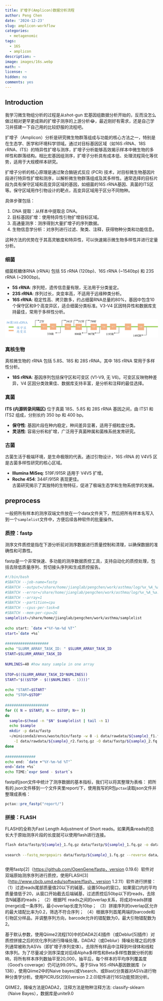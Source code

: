 ```yaml
---
title: 扩增子(Amplicon)数据分析流程
author: Peng Chen
date: '2024-12-23'
slug: amplicon-workflow
categories:
  - metagenomic
tags:
  - 16S
  - amplicon
description: ~
image: images/16s.webp
math: ~
license: ~
hidden: no
comments: yes
---
```





## Introduction

我学习微生物组分析的过程是从shot-gun 宏基因组数据分析开始的，反而没怎么做过相对更早更成熟的扩增子测序的上游分析😂，最近刚好有需求，还是自己学习并搭建一下自己用的比较舒服的流程吧。

扩增子（Amplicon）分析是研究微生物群落组成与功能的核心方法之一，特别是在生态学、医学和环境科学领域。通过对目标基因区域（如16S rRNA、18S rRNA、ITS）的特异性扩增与测序，扩增子分析能够高效揭示样本中微生物的多样性和群落结构。相比宏基因组测序，扩增子分析具有成本低、处理流程简化等优势，适用于大规模样本研究。

扩增子分析的核心原理是通过聚合酶链式反应 (PCR) 技术，对目标微生物基因片段进行特异性扩增和测序，以解析微生物群落组成及其多样性。通常选择的目标片段为具有保守区域和高变异区域的基因，如细菌的16S rRNA基因、真菌的ITS区等。保守区域用作引物设计的靶点，高变异区域用于区分不同物种。

具体步骤包括：
1. DNA 提取：从样本中提取总 DNA。
2. 目标基因扩增：使用特异性引物扩增目标区域。
3. 高通量测序：测序得到大量扩增子的序列数据。
4. 生物信息学分析：对序列进行过滤、聚类、注释，获得物种分类和功能信息。

这种方法的优势在于其高灵敏度和特异性，可以快速揭示微生物多样性并进行定量分析。

### 细菌  
细菌核糖体RNA (rRNA) 包括 5S rRNA (120bp)、16S rRNA (~1540bp) 和 23S rRNA (~2900bp)。  
- **5S rRNA**: 序列短，遗传信息量有限，无法用于分类鉴定。  
- **23S rRNA**: 序列过长，突变率高，不适用于远缘种类分析。  
- **16S rRNA**: 稳定性高、拷贝数多，约占细菌RNA总量的80%，基因中包含10个保守区和9个高变异区，适合细菌分类标准。V3-V4 区因特异性和数据库支持最佳，常用于多样性分析。  

<img src="images/16s.webp" title=""/>

### 真核生物  
真核微生物的 rRNA 包括 5.8S、18S 和 28S rRNA，其中 18S rRNA 常用于多样性分析。  
- **18S rRNA**: 基因序列包括保守区和可变区 (V1-V9, 无 V6)。可变区反映物种差异，V4 区因分类效果佳、数据库支持丰富，是分析和注释的最佳选择。  

### 真菌  
**ITS (内源转录间隔区)** 位于真菌 18S、5.8S 和 28S rRNA 基因之间，由 ITS1 和 ITS2 组成，分别长约 350 bp 和 400 bp。  
- **保守性**: 基因片段在种内稳定，种间差异显著，适用于细粒度分类。  
- **灵活性**: 容易分析和扩增，广泛用于真菌种属和菌株系统发育研究。  

### 古菌  
古菌生活于极端环境，是生命极限的代表。通过引物设计，16S rRNA 的 V4V5 区是古菌多样性研究的核心区域。  
- **Illumina MiSeq**: 519F/915R 适用于 V4V5 扩增。  
- **Roche 454**: 344F/915R 表现更佳。  
古菌研究揭示了其独特的生物特征，促进了极端生态学和生物系统学的发展。

## preprocess

一般把所有样本的测序双端文件放在一个data文件夹下，然后把所有样本名写入到一个`samplelist`文件中，方便后续各种软件的批量操作。

### 质控：fastp

测序文件质控是指在下游分析前对测序数据进行质量控制和清理，以确保数据的准确性和可靠性。

fastp是一个非常快速、多功能的测序数据质控工具，支持自动化的质控处理，包括去除低质量序列、剪切接头序列和生成质控报告。


```bash
#!/bin/bash
#SBATCH --job-name=fastp
#SBATCH --output=/share/home/jianglab/pengchen/work/asthma/log/%x_%A_%a.out
#SBATCH --error=/share/home/jianglab/pengchen/work/asthma/log/%x_%A_%a.err
#SBATCH --array=1
#SBATCH --partition=cpu
#SBATCH --cpus-per-task=8
#SBATCH --mem-per-cpu=2G
samplelist=/share/home/jianglab/pengchen/work/asthma/samplelist

echo start: `date +"%Y-%m-%d %T"`
start=`date +%s`

####################
echo "SLURM_ARRAY_TASK_ID: " $SLURM_ARRAY_TASK_ID
START=$SLURM_ARRAY_TASK_ID

NUMLINES=40 #how many sample in one array

STOP=$((SLURM_ARRAY_TASK_ID*NUMLINES))
START="$(($STOP - $(($NUMLINES - 1))))"

echo "START=$START"
echo "STOP=$STOP"

####################
for (( N = $START; N <= $STOP; N++ ))
do
  sample=$(head -n "$N" $samplelist | tail -n 1)
  echo $sample
  mkdir -p data/fastp
  ~/miniconda3/envs/waste/bin/fastp -w 8 -i data/rawdata/${sample}_f1.fastq.gz -o data/fastp/${sample}_1.fq.gz \
    -I data/rawdata/${sample}_r2.fastq.gz -O data/fastp/${sample}_2.fq.gz -j data/fastp/${i}.json
done

##############
echo end: `date +"%Y-%m-%d %T"`
end=`date +%s`
echo TIME:`expr $end - $start`s
```

fastp的json文件中统计了测序数据的基本指标，我们可以将其整理为表格：
把所有的.json文件移到一个文件夹里report/下，使用我写的R包`pctax`读取json文件并整理成表格：


```r
pctax::pre_fastp("report/")
```

### 拼接：FLASH

FLASH的全称为Fast Length Adjustment of Short reads。如果两条reads的总长大于原始测序片段的长度就可以使用flash进行连接。



```bash
flash data/fastp/${sample}_1.fq.gz data/fastp/${sample}_1.fq.gz -o data/clean_data/${sample}

vsearch --fastq_mergepairs data/fastp/${sample}_1.fq.gz --reverse data/fastp/${sample}_2.fq.gz --fastqout data/clean_data/${sample}.merged.fq --relabel ${sample}
```



```bash

```


使用fastp[2]（https://github.com/OpenGene/fastp，version 0.19.6）软件对双端原始测序序列进行质控，使用FLASH[3]（http://www.cbcb.umd.edu/software/flash，version 1.2.11）软件进行拼接：
（1）过滤reads尾部质量值20以下的碱基，设置50bp的窗口，如果窗口内的平均质量值低于20，从窗口开始截去后端碱基，过滤质控后50bp以下的reads，去除含N碱基的reads；
（2）根据PE reads之间的overlap关系，将成对reads拼接(merge)成一条序列，最小overlap长度为10bp；
（3）拼接序列的overlap区允许的最大错配比率为0.2，筛选不符合序列；
（4）根据序列首尾两端的barcode和引物区分样品，并调整序列方向，barcode允许的错配数为0，最大引物错配数为2。

基于默认参数，使用Qiime2流程[10]中的DADA2[4]插件（或Deblur[5]插件）对质控拼接之后的优化序列进行降噪处理。DADA2（或Deblur）降噪处理之后的序列通常被称为ASVs（即扩增子序列变体）。去除所有样品中注释到叶绿体和线粒体序列。为了尽量减少测序深度对后续Alpha多样性和Beta多样性数据分析的影响，将所有样本序列数抽平至20,000，抽平后，每个样本的平均序列覆盖度（Good’s coverage）仍可达99.09%。基于Sliva 16S rRNA基因数据库（v 138），使用Qiime2中的Naive bayes(或Vsearch、或Blast)分类器对ASVs进行物种分类学分析。使用PICRUSt2[9](version 2.2.0)软件进行16S功能预测分析。


QIIME2，降噪方法是DADA2，注释方法是物种注释方法: classify-sklearn（Naive Bayes），数据库是unite9.0

